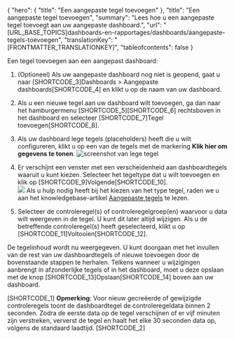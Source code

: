 {
  "hero": {
    "title": "Een aangepaste tegel toevoegen"
  },
  "title": "Een aangepaste tegel toevoegen",
  "summary": "Lees hoe u een aangepaste tegel toevoegt aan uw aangepaste dashboard.",
  "url": "[URL_BASE_TOPICS]dashboards-en-rapportages/dashboards/aangepaste-tegels-toevoegen",
  "translationKey": "[FRONTMATTER_TRANSLATIONKEY]",
  "tableofcontents": false
}

Een tegel toevoegen aan een aangepast dashboard:

1. (Optioneel) Als uw aangepaste dashboard nog niet is geopend, gaat u naar [SHORTCODE_3]Dashboards > Aangepaste dashboards[SHORTCODE_4] en klikt u op de naam van uw dashboard.

2. Als u een nieuwe tegel aan uw dashboard wilt toevoegen, ga dan naar het hamburgermenu [SHORTCODE_5][SHORTCODE_6] rechtsboven in het dashboard en selecteer [SHORTCODE_7]Tegel toevoegen[SHORTCODE_8]. 

3. Als uw dashboard lege tegels (placeholders) heeft die u wilt configureren, klikt u op een van de tegels met de markering **Klik hier om gegevens te tonen**.
   ![screenshot van lege tegel]([LINK_URL_1])

4. Er verschijnt een venster met een verscheidenheid aan dashboardtegels waaruit u kunt kiezen. Selecteer het tegeltype dat u wilt toevoegen en klik op [SHORTCODE_9]Volgende[SHORTCODE_10].  
![]([LINK_URL_2])
    Als u hulp nodig heeft bij het kiezen van het type tegel, raden we u aan het knowledgebase-artikel [Aangepaste tegels]([LINK_URL_3]) te lezen.
5. Selecteer de controleregel(s) of controleregelgroep(en) waarvoor u data wilt weergeven in de tegel. U kunt dit later altijd wijzigen. 
    Als u de betreffende controleregel(s) heeft geselecteerd, klikt u op [SHORTCODE_11]Voltooien[SHORTCODE_12].

De tegelinhoud wordt nu weergegeven. U kunt doorgaan met het invullen van de rest van uw dashboardtegels of nieuwe toevoegen door de bovenstaande stappen te herhalen. Telkens wanneer u wijzigingen aanbrengt in afzonderlijke tegels of in het dashboard, moet u deze opslaan met de knop [SHORTCODE_13]Opslaan[SHORTCODE_14] boven aan uw dashboard.

[SHORTCODE_1]
**Opmerking**: Voor nieuw gecreëerde of gewijzigde controleregels toont de dashboardtegel de controleregeldata binnen 2 seconden. Zodra de eerste data op de tegel verschijnen of er vijf minuten zijn verstreken, ververst de tegel en haalt het elke 30 seconden data op, volgens de standaard laadtijd.
[SHORTCODE_2]